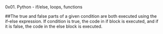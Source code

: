 0x01. Python - if/else, loops, functions

##The true and false parts of a given condition are both executed using the if-else expression. If condition is true, the code in if block is executed, and if it is false, the code in the else block is executed.
